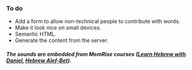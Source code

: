 ### To do

- Add a form to allow non-technical people to contribute with words.
- Make it look nice on small devices.
- Semantic HTML.
- Generate the content from the server.

##### The sounds are embedded from MemRise courses ([Learn Hebrew with Daniel](https://www.memrise.com/course/1892532/learn-hebrew-with-daniel), [Hebrew Alef-Bet](https://www.memrise.com/course/1087087/hebrew-alef-bet-print)).
